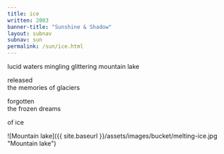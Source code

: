 ```yaml
---
title: ice
written: 2003
banner-title: "Sunshine & Shadow" 
layout: subnav
subnav: sun
permalink: /sun/ice.html
---
```


<div class="poem">
lucid waters mingling  
glittering mountain lake

released  
the memories of glaciers

forgotten  
the frozen dreams

of ice
</div>

![Mountain lake]({{ site.baseurl }}/assets/images/bucket/melting-ice.jpg "Mountain lake")
